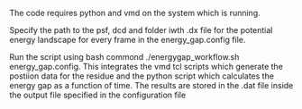 The code requires python and vmd on the system which is running. 

Specify the path to the psf, dcd and folder iwth .dx file for the potential energy landscape for every frame in the energy_gap.config file. 

Run the script using bash commond ./energygap_workflow.sh energy_gap.config. This integrates the vmd tcl scripts which generate the postiion data for the residue and the python script which calculates the energy gap as a function of time. 
The results are stored in the .dat file inside the output file specified in the configuration file 
